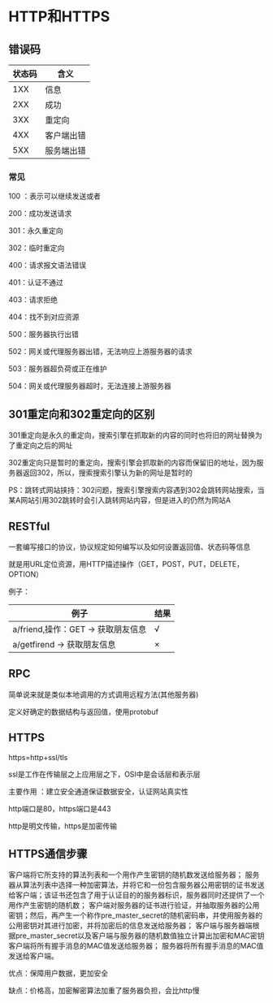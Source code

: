 # HTTP和HTTPS

## 错误码

| 状态码 | 含义 |
| ---- | ---- |
| 1XX | 信息 |
| 2XX | 成功 |
| 3XX | 重定向 |
| 4XX | 客户端出错 |
| 5XX | 服务端出错 |

### 常见

100 ：表示可以继续发送或者

200：成功发送请求

301：永久重定向

302：临时重定向

400：请求报文语法错误

401：认证不通过

403：请求拒绝

404：找不到对应资源

500：服务器执行出错

502：网关或代理服务器出错，无法响应上游服务器的请求

503：服务器超负荷或正在维护

504：网关或代理服务器超时，无法连接上游服务器

## 301重定向和302重定向的区别

301重定向是永久的重定向，搜索引擎在抓取新的内容的同时也将旧的网址替换为了重定向之后的网址

302重定向只是暂时的重定向，搜索引擎会抓取新的内容而保留旧的地址，因为服务器返回302，所以，搜索搜索引擎认为新的网址是暂时的

PS：跳转式网站挟持：302问题，搜索引擎搜索内容遇到302会跳转网站搜索，当某A网站引用302跳转时会引入跳转网站内容，但是进入的仍然为网站A

## RESTful

一套编写接口的协议，协议规定如何编写以及如何设置返回值、状态码等信息

 就是用URL定位资源，用HTTP描述操作（GET，POST，PUT，DELETE，OPTION）

例子：

| 例子                               | 结果 |
| ---------------------------------- | ---- |
| a/friend,操作：GET -> 获取朋友信息 | √    |
| a/getfirend  -> 获取朋友信息       | ×    |

## RPC

简单说来就是类似本地调用的方式调用远程方法(其他服务器)

定义好确定的数据结构与返回值，使用protobuf

## HTTPS

https=http+ssl/tls

ssl是工作在传输层之上应用层之下，OSI中是会话层和表示层

主要作用 ：建立安全通道保证数据安全，认证网站真实性

http端口是80，https端口是443

http是明文传输，https是加密传输

## HTTPS通信步骤

客户端将它所支持的算法列表和一个用作产生密钥的随机数发送给服务器；
服务器从算法列表中选择一种加密算法，并将它和一份包含服务器公用密钥的证书发送给客户端；该证书还包含了用于认证目的的服务器标识，服务器同时还提供了一个用作产生密钥的随机数；
客户端对服务器的证书进行验证，并抽取服务器的公用密钥；然后，再产生一个称作pre_master_secret的随机密码串，并使用服务器的公用密钥对其进行加密，并将加密后的信息发送给服务器；
客户端与服务器端根据pre_master_secret以及客户端与服务器的随机数值独立计算出加密和MAC密钥
客户端将所有握手消息的MAC值发送给服务器；
服务器将所有握手消息的MAC值发送给客户端。 

优点：保障用户数据，更加安全

缺点：价格高，加密解密算法加重了服务器负担，会比http慢